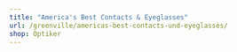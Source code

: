 ```yaml
---
title: "America's Best Contacts & Eyeglasses"
url: /greenville/americas-best-contacts-und-eyeglasses/
shop: Optiker
---
```

